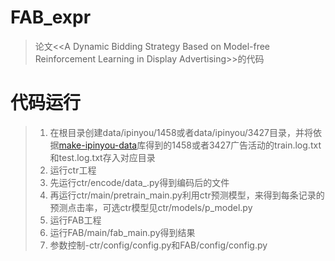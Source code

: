 # FAB_expr
> 论文&lt;&lt;A Dynamic Bidding Strategy Based on Model-free Reinforcement Learning in Display Advertising>>的代码

# 代码运行
> 1. 在根目录创建data/ipinyou/1458或者data/ipinyou/3427目录，并将依据[make-ipinyou-data](https://github.com/wnzhang/make-ipinyou-data)库得到的1458或者3427广告活动的train.log.txt和test.log.txt存入对应目录
> 2. 运行ctr工程
>   1. 先运行ctr/encode/data_.py得到编码后的文件
>   2. 再运行ctr/main/pretrain_main.py利用ctr预测模型，来得到每条记录的预测点击率，可选ctr模型见ctr/models/p_model.py
> 3. 运行FAB工程
>   1. 运行FAB/main/fab_main.py得到结果
> 4. 参数控制-ctr/config/config.py和FAB/config/config.py

